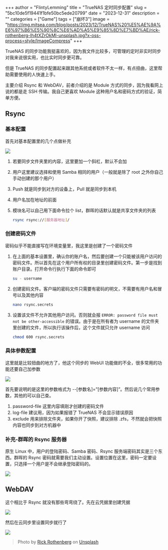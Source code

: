 +++
author = "FlintyLemming"
title = "TrueNAS 定时同步配置"
slug = "5bc10de5f19441f1bfe50bc5ede20799"
date = "2023-12-31"
description = ""
categories = ["Game"]
tags = ["崩坏3"]
image = "https://img.mitsea.com/blog/posts/2023/12/TrueNAS%20%E5%AE%9A%E6%97%B6%E5%90%8C%E6%AD%A5%E9%85%8D%E7%BD%AE/rick-rothenberg-Ih4tXZrOkMI-unsplash.jpg?x-oss-process=style/ImageCompress"
+++

TrueNAS 的同步功能我挺喜欢的，因为我文件比较多，可管理的定时非实时同步对我来说很实用，也比实时同步更可靠。

但是 TrueNAS 的同步配置起来跟其他系统或者软件不太一样，有点扭曲，这里帮助需要使用的人快速上手。

主要介绍 Rsync 和 WebDAV，前者介绍的是 Module 方式的同步，因为我看网上说的都是走 SSH 传输。我自己更喜欢 Module 这种用户名和密码方式的验证，简单方便。

## Rsync

### 基本配置

首先对基本配置里的几个点做补充

![](https://img.mitsea.com/blog/posts/2023/12/TrueNAS%20%E5%AE%9A%E6%97%B6%E5%90%8C%E6%AD%A5%E9%85%8D%E7%BD%AE/Untitled.png?x-oss-process=style/ImageCompress)

1. 若要同步文件夹里的内容，这里要加一个斜杠，默认不会加
2. 用户这里建议选择和使用 Samba 相同的用户（一般就是除了 root 之外你自己手动创建的那个用户）
3. Push 就是同步到对方的设备上，Pull 就是同步到本机
4. 用户名加在地址的前面
5. 模块名可以自己用下面命令拉个 list，群晖的话默认就是共享文件夹的列表

    ```bash
    rsync rsync://[服务器地址]/
    ```

### 创建密码文件

密码似乎不能直接写在环境变量里，我这里是创建了一个密码文件

1. 在上面的基本设置里，确认你的账户名，然后要创建一个只能被该用户访问的密码文件。所以首先在这个用户所有权的目录里创建密码文件。第一步是找到账户目录。打开命令行执行下面的命令即可

    ```bash
    su - username
    ```

2. 创建密码文件。客户端的密码文件只需要有密码的明文，不需要有用户名和冒号以及其他内容

    ```bash
    nano rsync.secrets
    ```

3. 设置该文件不允许其他用户访问。否则就会报 `ERROR: password file must not be other-accessible` 的错误。由于是在所有者为 username 的文件夹里创建的文件，所以执行该操作后，这个文件就只允许 username 访问

    ```bash
    chmod 600 rsync.secrets
    ```

### 具体参数配置

这里就是比较扭曲的地方了，他这个同步的 WebUI 功能做的不全，很多常用的功能还要自己加参数

![](https://img.mitsea.com/blog/posts/2023/12/TrueNAS%20%E5%AE%9A%E6%97%B6%E5%90%8C%E6%AD%A5%E9%85%8D%E7%BD%AE/Untitled%201.png?x-oss-process=style/ImageCompress)

首先要说明的是这里的参数格式为 --[参数名]=”[参数内容]”。然后说几个常用参数，其他的可以自己查。

1. password-file 这里内容填刚才创建的密码文件
2. log-file 建议用，因为如果报错了 TrueNAS 不会显示错误原因
3. exclude 用来排除文件夹，如果你开了快照，建议排除 .zfs，不然就会把快照内容也同步到对方机器中

### 补充-群晖的 Rsync 服务器

原生 Linux 中，用户的登陆密码、Samba 密码、Rsync 服务端密码其实是三个东西。群晖的 Rsync 密码就需要我们主动设置。设置位置在这里，密码一定要设置，只选择一个用户是不会继承登陆密码的。

![](https://img.mitsea.com/blog/posts/2023/12/TrueNAS%20%E5%AE%9A%E6%97%B6%E5%90%8C%E6%AD%A5%E9%85%8D%E7%BD%AE/Untitled%202.png?x-oss-process=style/ImageCompress)

## WebDAV

这个相比于 Rsync 就没有那些弯弯绕了。先在云凭据里创建凭据

![](https://img.mitsea.com/blog/posts/2023/12/TrueNAS%20%E5%AE%9A%E6%97%B6%E5%90%8C%E6%AD%A5%E9%85%8D%E7%BD%AE/Untitled%203.png?x-oss-process=style/ImageCompress)

然后在云同步里设置同步就行了

![](https://img.mitsea.com/blog/posts/2023/12/TrueNAS%20%E5%AE%9A%E6%97%B6%E5%90%8C%E6%AD%A5%E9%85%8D%E7%BD%AE/Untitled%204.png?x-oss-process=style/ImageCompress)

> Photo by [Rick Rothenberg](https://unsplash.com/@rick_rothenberg?utm_content=creditCopyText&utm_medium=referral&utm_source=unsplash) on [Unsplash](https://unsplash.com/photos/a-close-up-of-a-bunch-of-green-plants-Ih4tXZrOkMI?utm_content=creditCopyText&utm_medium=referral&utm_source=unsplash)
  